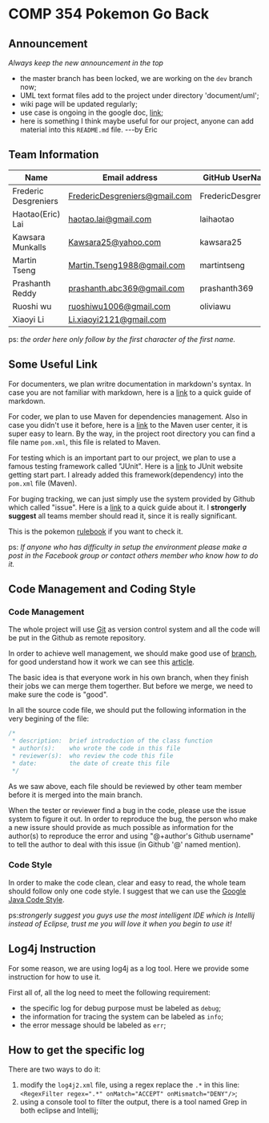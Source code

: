 # COMP 354 Pokemon Go Back

## Announcement

*Always keep the new announcement in the top*

- the master branch has been locked, we are working on the `dev` branch now;
- UML text format files add to the project under directory 'document/uml';
- wiki page will be updated regularly;
- use case is ongoing in the google doc, [link](https://docs.google.com/.../11o6333sEWp.../edit...);
- here is something I think maybe useful for our project, anyone can add material into this `README.md` file. ---by Eric

## Team Information

Name | Email address | GitHub UserName
-----|---------------|--------------
Frederic Desgreniers | FredericDesgreniers@gmail.com | FredericDesgreniers
Haotao(Eric) Lai | haotao.lai@gmail.com | laihaotao
Kawsara Munkalls | Kawsara25@yahoo.com | kawsara25
Martin Tseng | Martin.Tseng1988@gmail.com | martintseng
Prashanth Reddy | prashanth.abc369@gmail.com | prashanth369
Ruoshi wu | ruoshiwu1006@gmail.com | oliviawu
Xiaoyi Li | Li.xiaoyi2121@gmail.com

ps: *the order here only follow by the first character of the first name.*

## Some Useful Link

For documenters, we plan writre documentation in markdown's syntax. In case you are not familiar with markdown, here is a [link](https://guides.github.com/features/mastering-markdown/) to a quick guide of markdown.

For coder, we plan to use Maven for dependencies management. Also in case you didn't use it before, here is a [link](https://maven.apache.org/users/index.html) to the Maven user center, it is super easy to learn. By the way, in the project root directory you can find a file name `pom.xml`, this file is related to Maven.

For testing which is an important part to our project, we plan to use a famous testing framework called "JUnit". Here is a [link](https://github.com/junit-team/junit4/wiki/Getting-started) to JUnit website getting start part. I already added this framework(dependency) into the `pom.xml` file (Maven).

For buging tracking, we can just simply use the system provided by Github which called "issue". Here is a [link](https://guides.github.com/features/issues/) to a quick guide about it. I **strongerly suggest** all teams member should read it, since it is really significant.

This is the pokemon [rulebook](http://assets.pokemon.com//assets/cms2/pdf/trading-card-game/rulebook/sm2_rulebook_en.pdf) if you want to check it.

ps: *If anyone who has difficulty in setup the environment please make a post in the Facebook group or contact others member who know how to do it.*

## Code Management and Coding Style

### Code Management

The whole project will use [Git](https://git-scm.com/) as version control system and all the code will be put in the Github as remote repository.

In order to achieve well management, we should make good use of [branch](https://git-scm.com/docs/git-branch), for good understand how it work we can see this [article](https://guides.github.com/introduction/flow/).

The basic idea is that everyone work in his own branch, when they finish their jobs we can merge them togerther. But before we merge, we need to make sure the code is "good".

In all the source code file, we should put the following information in the very begining of the file:

```java
/*
 * description:  brief introduction of the class function
 * author(s):    who wrote the code in this file
 * reviewer(s):  who review the code this file
 * date:         the date of create this file
 */
```

As we saw above, each file should be reviewed by other team member before it is merged into the main branch.

When the tester or reviewer find a bug in the code, please use the issue system to figure it out. In order to reproduce the bug, the person who make a new issure should provide as much possible as information for the author(s) to reproduce the error and using "@+author's Github username" to tell the author to deal with this issue (in Github '@' named mention).

### Code Style

In order to make the code clean, clear and easy to read, the whole team should follow only one code style. I suggest that we can use the [Google Java Code Style](https://google.github.io/styleguide/javaguide.html).

ps:*strongerly suggest you guys use the most intelligent IDE which is Intellij instead of Eclipse, trust me you will love it when you begin to use it!*

## Log4j Instruction

For some reason, we are using log4j as a log tool. Here we provide some instruction for how to use it.

First all of, all the log need to meet the following requirement:

- the specific log for debug purpose must be labeled as `debug`;
- the information for tracing the system can be labeled as `info`;
- the error message should be labeled as `err`;

## How to get the specific log

There are two ways to do it:

1. modify the `log4j2.xml` file, using a regex replace the `.*` in this line: `<RegexFilter regex=".*" onMatch="ACCEPT" onMismatch="DENY"/>`;
2. using a console tool to filter the output, there is a tool named Grep in both eclipse and Intellij;